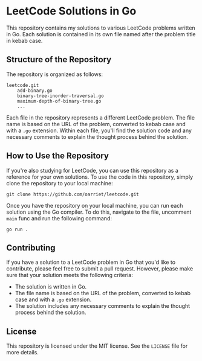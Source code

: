 # LeetCode Solutions in Go

This repository contains my solutions to various LeetCode problems written in Go. Each solution is contained in its own file named after the problem title in kebab case.

## Structure of the Repository

The repository is organized as follows:

```
leetcode.git
    add-binary.go
    binary-tree-inorder-traversal.go
    maximum-depth-of-binary-tree.go
    ...
```

Each file in the repository represents a different LeetCode problem. The file name is based on the URL of the problem, converted to kebab case and with a `.go` extension. Within each file, you'll find the solution code and any necessary comments to explain the thought process behind the solution.

## How to Use the Repository

If you're also studying for LeetCode, you can use this repository as a reference for your own solutions. To use the code in this repository, simply clone the repository to your local machine:

```
git clone https://github.com/oarriet/leetcode.git
```

Once you have the repository on your local machine, you can run each solution using the Go compiler. To do this, navigate to the file, uncomment `main` func and run the following command:

```
go run .
```

## Contributing

If you have a solution to a LeetCode problem in Go that you'd like to contribute, please feel free to submit a pull request. However, please make sure that your solution meets the following criteria:

- The solution is written in Go.
- The file name is based on the URL of the problem, converted to kebab case and with a `.go` extension.
- The solution includes any necessary comments to explain the thought process behind the solution.

## License

This repository is licensed under the MIT license. See the `LICENSE` file for more details.
